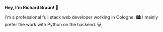**Hey, I'm Richard Braun!** 👋

I'm a professional full stack web developer working in Cologne. :cityscape: I mainly prefer the work with Python on the backend. :computer:

<!---
richardbenedikt/richardbenedikt is a ✨ special ✨ repository because its `README.md` (this file) appears on your GitHub profile.
You can click the Preview link to take a look at your changes.
--->
